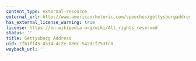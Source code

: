 ```yaml
---
content_type: external-resource
external_url: http://www.americanrhetoric.com/speeches/gettysburgaddress.htm
has_external_license_warning: true
license: https://en.wikipedia.org/wiki/All_rights_reserved
status: ''
title: Gettysberg Address
uid: 2fb1ff45-4514-4c2e-880c-542dcf753fc8
wayback_url: ''
---
```

